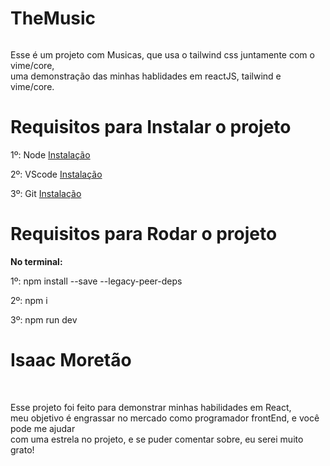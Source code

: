 # TheMusic
 
<img href="./src/Assets/Images/Tela.png" />
<p>
Esse é um projeto com Musicas, que usa o tailwind css juntamente com o vime/core,  <br/>
uma demonstração das minhas hablidades em reactJS, tailwind e vime/core.
</p>

# Requisitos para Instalar o projeto 

<p>
  1º: Node <a href='https://nodejs.org/en/'> Instalação </a> <br/>

  2º: VScode <a href='https://code.visualstudio.com/download'> Instalação </a> <br/>

  3º: Git <a href='https://git-scm.com/downloads'> Instalação </a> <br/>
</p>

# Requisitos para Rodar o projeto


<p> 
 <b>No terminal:</b> <br/>

  1º: npm install --save --legacy-peer-deps <br/>

  2º: npm i <br/>

  3º: npm run dev <br/>

</p>

# Isaac Moretão
<br/>
<p>
Esse projeto foi feito para demonstrar minhas habilidades em React,  <br/>
meu objetivo é engrassar no mercado como programador frontEnd, e você pode me ajudar <br/>
com uma estrela no projeto, e se puder comentar sobre, eu serei muito grato! <br/>
</p>
<br/>

